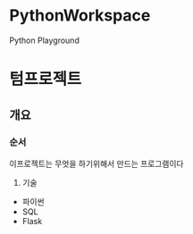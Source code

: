 # PythonWorkspace
Python Playground

# 텀프로젝트  
## 개요 
### 순서 
이프로젝트는 무엇을 하기위해서 만드는 프로그램이다 

1. 기술
- 파이썬 
- SQL 
- Flask 
